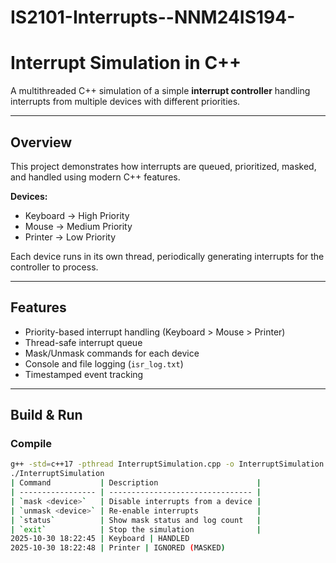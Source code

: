 # IS2101-Interrupts--NNM24IS194-
#  Interrupt Simulation in C++

A multithreaded C++ simulation of a simple **interrupt controller** handling interrupts from multiple devices with different priorities.

---

##  Overview
This project demonstrates how interrupts are queued, prioritized, masked, and handled using modern C++ features.

**Devices:**
- Keyboard → High Priority  
- Mouse → Medium Priority  
- Printer → Low Priority  

Each device runs in its own thread, periodically generating interrupts for the controller to process.

---

##  Features
- Priority-based interrupt handling (Keyboard > Mouse > Printer)  
- Thread-safe interrupt queue  
- Mask/Unmask commands for each device  
- Console and file logging (`isr_log.txt`)  
- Timestamped event tracking  

---

##  Build & Run

### Compile
```bash
g++ -std=c++17 -pthread InterruptSimulation.cpp -o InterruptSimulation
./InterruptSimulation
| Command           | Description                      |
| ----------------- | -------------------------------- |
| `mask <device>`   | Disable interrupts from a device |
| `unmask <device>` | Re-enable interrupts             |
| `status`          | Show mask status and log count   |
| `exit`            | Stop the simulation              |
2025-10-30 18:22:45 | Keyboard | HANDLED
2025-10-30 18:22:48 | Printer | IGNORED (MASKED)
